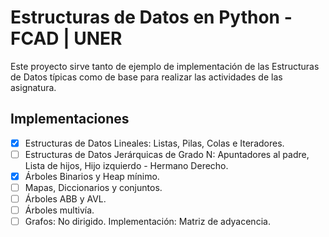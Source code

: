 # Estructuras de Datos en Python - FCAD | UNER
Este proyecto sirve tanto de ejemplo de implementación de las Estructuras de Datos típicas como de base para realizar las actividades de las asignatura.

## Implementaciones

- [x] Estructuras de Datos Lineales: Listas, Pilas, Colas e Iteradores.
- [ ] Estructuras de Datos Jerárquicas de Grado N: Apuntadores al padre, Lista de hijos, Hijo izquierdo - Hermano Derecho. 
- [x] Árboles Binarios y Heap mínimo.
- [ ] Mapas, Diccionarios y conjuntos.
- [ ] Árboles ABB y AVL.
- [ ] Árboles multivía.
- [ ] Grafos: No dirigido. Implementación: Matriz de adyacencia.
